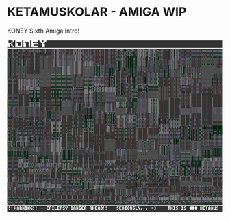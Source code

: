 # KETAMUSKOLAR - AMIGA WIP
KONEY Sixth Amiga Intro!

![Preview](https://github.com/KONEY/ketamuskolar_amiga/blob/main/preview.png)
